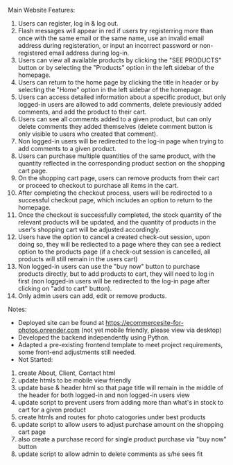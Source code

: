 Main Website Features:
1. Users can register, log in & log out.
2. Flash messages will appear in red if users try registerring more than once with the same email or the same name, use an invalid email address during registeration, or input an incorrect password or non-registered email address during log-in.
3. Users can view all available products by clicking the "SEE PRODUCTS" button or by selecting the "Products" option in the left sidebar of the homepage.
4. Users can return to the home page by clicking the title in header or by selecting the "Home" option in the left sidebar of the homepage.
5. Users can access detailed information about a specific product, but only logged-in users are allowed to add comments, delete previously added comments, and add the product to their cart.
6. Users can see all comments added to a given product, but can only delete comments they added themselves (delete comment button is only visible to users who created that comment).
7. Non logged-in users will be redirected to the log-in page when trying to add comments to a given product.
8. Users can purchase multiple quantities of the same product, with the quantity reflected in the corresponding product section on the shopping cart page.
9. On the shopping cart page, users can remove products from their cart or proceed to checkout to purchase all items in the cart.
10. After completing the checkout process, users will be redirected to a successful checkout page, which includes an option to return to the homepage.
11. Once the checkout is successfully completed, the stock quantity of the relevant products will be updated, and the quantity of products in the user's shopping cart will be adjusted accordingly.
12. Users have the option to cancel a created check-out session, upon doing so, they will be rediected to a page where they can see a rediect option to the products page (if a check-out session is cancelled, all products will still remain in the users cart)
13. Non logged-in users can use the "buy now" button to purchase products directly, but to add products to cart, they will need to log in first (non logged-in users will be redirected to the log-in page after clicking on "add to cart" button).
14. Only admin users can add, edit or remove products.

Notes: 
- Deployed site can be found at https://ecommercesite-for-photos.onrender.com (not yet mobile friendly, please view via desktop)
- Developed the backend independently using Python.
- Adapted a pre-existing frontend template to meet project requirements, some front-end adjustments still needed.
- Not Started:
1) create About, Client, Contact html
2) update htmls to be mobile view friendly
3) update base & header html so that page title will remain in the middle of the header for both logged-in and non logged-in users view
4) update script to prevent users from adding more than what's in stock to cart for a given product
5) create htmls and routes for photo catogories under best products
6) update script to allow users to adjust purchase amount on the shopping cart page
7) also create a purchase record for single product purchase via "buy now" button
8) update script to allow admin to delete comments as s/he sees fit

